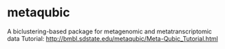 # metaqubic
A biclustering-based package for metagenomic and metatranscriptomic data 
Tutorial: http://bmbl.sdstate.edu/metaqubic/Meta-Qubic_Tutorial.html
